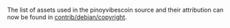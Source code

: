 The list of assets used in the pinoyvibescoin source and their attribution can now be found in [contrib/debian/copyright](../contrib/debian/copyright).
